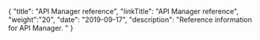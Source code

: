 {
    "title": "API Manager reference",
    "linkTitle": "API Manager reference",
    "weight":"20",
    "date": "2019-09-17",
    "description": "Reference information for API Manager. "
}
